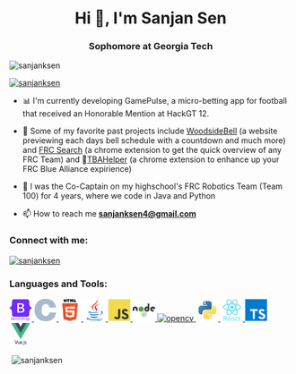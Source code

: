 <h1 align="center">Hi 👋, I'm Sanjan Sen</h1>
<h3 align="center">Sophomore at Georgia Tech</h3>

<p align="left"> <img src="https://komarev.com/ghpvc/?username=sanjanksen&label=Profile%20views&color=0e75b6&style=flat" alt="sanjanksen" /> </p>

<p align="left"> <a href="https://github.com/ryo-ma/github-profile-trophy"><img src="https://github-profile-trophy.vercel.app/?username=sanjanksen" alt="sanjanksen" /></a> </p>

- 📊 I'm currently developing GamePulse, a micro-betting app for football that received an Honorable Mention at HackGT 12. 

- 🧠 Some of my favorite past projects include [WoodsideBell](bit.ly/WoodsideBell) (a website previewing each days bell schedule with a countdown and much more) and [FRC Search](https://chromewebstore.google.com/detail/frc-search/kangnlolefciokcghhjmjdojdlmneeih) (a chrome extension to get the quick overview of any FRC Team) and 🔭[TBAHelper](https://github.com/sanjanksen/TBAHelper) (a chrome extension to enhance up your FRC Blue Alliance expirience)

- 🔨 I was the Co-Captain on my highschool's FRC Robotics Team (Team 100) for 4 years, where we code in Java and Python
- 📫 How to reach me **sanjanksen4@gmail.com**

<h3 align="left">Connect with me:</h3>
<p align="left">
<a href="https://instagram.com/sanjanksen" target="blank"><img align="center" src="https://raw.githubusercontent.com/rahuldkjain/github-profile-readme-generator/master/src/images/icons/Social/instagram.svg" alt="sanjanksen" height="30" width="40" /></a>
</p>

<h3 align="left">Languages and Tools:</h3>
<p align="left"> <a href="https://getbootstrap.com" target="_blank" rel="noreferrer"> <img src="https://raw.githubusercontent.com/devicons/devicon/master/icons/bootstrap/bootstrap-plain-wordmark.svg" alt="bootstrap" width="40" height="40"/> </a> <a href="https://www.cprogramming.com/" target="_blank" rel="noreferrer"> <img src="https://raw.githubusercontent.com/devicons/devicon/master/icons/c/c-original.svg" alt="c" width="40" height="40"/> </a> <a href="https://www.w3.org/html/" target="_blank" rel="noreferrer"> <img src="https://raw.githubusercontent.com/devicons/devicon/master/icons/html5/html5-original-wordmark.svg" alt="html5" width="40" height="40"/> </a> <a href="https://www.java.com" target="_blank" rel="noreferrer"> <img src="https://raw.githubusercontent.com/devicons/devicon/master/icons/java/java-original.svg" alt="java" width="40" height="40"/> </a> <a href="https://developer.mozilla.org/en-US/docs/Web/JavaScript" target="_blank" rel="noreferrer"> <img src="https://raw.githubusercontent.com/devicons/devicon/master/icons/javascript/javascript-original.svg" alt="javascript" width="40" height="40"/> </a> <a href="https://nodejs.org" target="_blank" rel="noreferrer"> <img src="https://raw.githubusercontent.com/devicons/devicon/master/icons/nodejs/nodejs-original-wordmark.svg" alt="nodejs" width="40" height="40"/> </a> <a href="https://opencv.org/" target="_blank" rel="noreferrer"> <img src="https://www.vectorlogo.zone/logos/opencv/opencv-icon.svg" alt="opencv" width="40" height="40"/> </a> <a href="https://www.python.org" target="_blank" rel="noreferrer"> <img src="https://raw.githubusercontent.com/devicons/devicon/master/icons/python/python-original.svg" alt="python" width="40" height="40"/> </a> <a href="https://reactjs.org/" target="_blank" rel="noreferrer"> <img src="https://raw.githubusercontent.com/devicons/devicon/master/icons/react/react-original-wordmark.svg" alt="react" width="40" height="40"/> </a> <a href="https://www.typescriptlang.org/" target="_blank" rel="noreferrer"> <img src="https://raw.githubusercontent.com/devicons/devicon/master/icons/typescript/typescript-original.svg" alt="typescript" width="40" height="40"/> </a> <a href="https://vuejs.org/" target="_blank" rel="noreferrer"> <img src="https://raw.githubusercontent.com/devicons/devicon/master/icons/vuejs/vuejs-original-wordmark.svg" alt="vuejs" width="40" height="40"/> </a> </p>

<p>&nbsp;<img align="center" src="https://github-readme-stats.vercel.app/api?username=sanjanksen&show_icons=true&locale=en" alt="sanjanksen" /></p>

